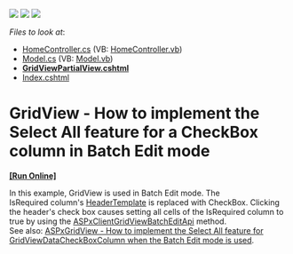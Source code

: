 <!-- default badges list -->
![](https://img.shields.io/endpoint?url=https://codecentral.devexpress.com/api/v1/VersionRange/128550423/16.1.4%2B)
[![](https://img.shields.io/badge/Open_in_DevExpress_Support_Center-FF7200?style=flat-square&logo=DevExpress&logoColor=white)](https://supportcenter.devexpress.com/ticket/details/T401286)
[![](https://img.shields.io/badge/📖_How_to_use_DevExpress_Examples-e9f6fc?style=flat-square)](https://docs.devexpress.com/GeneralInformation/403183)
<!-- default badges end -->
<!-- default file list -->
*Files to look at*:

* [HomeController.cs](./CS/T401286/Controllers/HomeController.cs) (VB: [HomeController.vb](./VB/T401286/Controllers/HomeController.vb))
* [Model.cs](./CS/T401286/Models/Model.cs) (VB: [Model.vb](./VB/T401286/Models/Model.vb))
* **[GridViewPartialView.cshtml](./CS/T401286/Views/Home/GridViewPartialView.cshtml)**
* [Index.cshtml](./CS/T401286/Views/Home/Index.cshtml)
<!-- default file list end -->
# GridView - How to implement the Select All feature for a CheckBox column in Batch Edit mode
<!-- run online -->
**[[Run Online]](https://codecentral.devexpress.com/t401286/)**
<!-- run online end -->


In this example, GridView is used in Batch Edit mode. The IsRequired column's <a href="https://documentation.devexpress.com/#AspNet/DevExpressWebGridViewColumn_HeaderTemplatetopic">HeaderTemplate</a> is replaced with CheckBox. Clicking the header's check box causes setting all cells of the IsRequired column to true by using the <a href="https://documentation.devexpress.com/#AspNet/DevExpressWebScriptsASPxClientGridView_batchEditApitopic">ASPxClientGridViewBatchEditApi</a> method.<br>See also: <a href="https://www.devexpress.com/Support/Center/Example/Details/T282835">ASPxGridView - How to implement the Select All feature for GridViewDataCheckBoxColumn when the Batch Edit mode is used</a>.

<br/>


